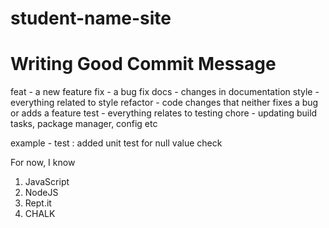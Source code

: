 # student-name-site

# Writing Good Commit Message

feat - a new feature
fix - a bug fix
docs - changes in documentation
style - everything related to style
refactor - code changes that neither fixes a bug or adds a feature
test - everything relates to testing
chore - updating build tasks, package manager, config etc

example -
test : added unit test for null value check

For now, I know

1. JavaScript
1. NodeJS
1. Rept.it
1. CHALK
